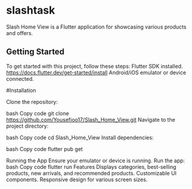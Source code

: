 # slashtask

Slash Home View is a Flutter application for showcasing various products and offers.

## Getting Started

To get started with this project, follow these steps:
Flutter SDK installed. https://docs.flutter.dev/get-started/install
Android/iOS emulator or device connected.

#Installation

Clone the repository:

bash
Copy code
git clone https://github.com/Yousefjoo17/Slash_Home_View.git
Navigate to the project directory:

bash
Copy code
cd Slash_Home_View
Install dependencies:

bash
Copy code
flutter pub get

Running the App
Ensure your emulator or device is running.
Run the app:
bash
Copy code
flutter run
Features
Displays categories, best-selling products, new arrivals, and recommended products.
Customizable UI components.
Responsive design for various screen sizes.

